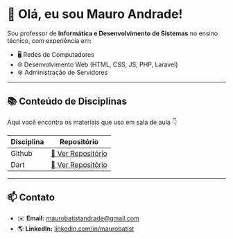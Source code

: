 # 👋 Olá, eu sou Mauro Andrade!

Sou professor de **Informática e Desenvolvimento de Sistemas** no ensino técnico, com experiência em:
- 🖥️ Redes de Computadores  
- 🌐 Desenvolvimento Web (HTML, CSS, JS, PHP, Laravel)
- ⚙️ Administração de Servidores

---

## 📚 Conteúdo de Disciplinas

Aqui você encontra os materiais que uso em sala de aula 👇

| Disciplina | Repositório |
|-------------|--------------|
| Github | [🔗 Ver Repositório](https://github.com/Maurobatist/Github) |
| Dart | [🔗 Ver Repositório](https://github.com/Maurobatist/AulasDart) |
---



## 📫 Contato
- ✉️ **Email:** maurobatistandrade@gmail.com  
- 🌎 **LinkedIn:** [linkedin.com/in/maurobatist](https://www.linkedin.com/in/maurobatist/)
